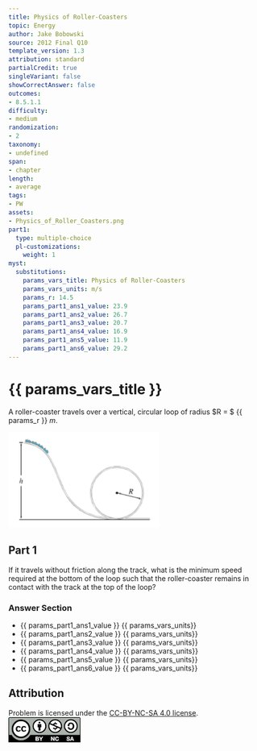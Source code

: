 ```yaml
---
title: Physics of Roller-Coasters
topic: Energy
author: Jake Bobowski
source: 2012 Final Q10
template_version: 1.3
attribution: standard
partialCredit: true
singleVariant: false
showCorrectAnswer: false
outcomes:
- 8.5.1.1
difficulty:
- medium
randomization:
- 2
taxonomy:
- undefined
span:
- chapter
length:
- average
tags:
- PW
assets:
- Physics_of_Roller_Coasters.png
part1:
  type: multiple-choice
  pl-customizations:
    weight: 1
myst:
  substitutions:
    params_vars_title: Physics of Roller-Coasters
    params_vars_units: m/s
    params_r: 14.5
    params_part1_ans1_value: 23.9
    params_part1_ans2_value: 26.7
    params_part1_ans3_value: 20.7
    params_part1_ans4_value: 16.9
    params_part1_ans5_value: 11.9
    params_part1_ans6_value: 29.2
---
```

# {{ params_vars_title }}
A roller-coaster travels over a vertical, circular loop of radius $R = $ {{ params_r }} $m$.

<img src="Physics_of_Roller_Coasters.png" alt="A rollercoaster consisting of a single vertical loop." width=300>

## Part 1

If it travels without friction along the track, what is the minimum speed required at the bottom of the loop such that the roller-coaster remains in contact with the track at the top of the loop?

### Answer Section

- {{ params_part1_ans1_value }} {{ params_vars_units}}
- {{ params_part1_ans2_value }} {{ params_vars_units}}
- {{ params_part1_ans3_value }} {{ params_vars_units}}
- {{ params_part1_ans4_value }} {{ params_vars_units}}
- {{ params_part1_ans5_value }} {{ params_vars_units}}
- {{ params_part1_ans6_value }} {{ params_vars_units}}

## Attribution

Problem is licensed under the [CC-BY-NC-SA 4.0 license](https://creativecommons.org/licenses/by-nc-sa/4.0/).<br> ![The Creative Commons 4.0 license requiring attribution-BY, non-commercial-NC, and share-alike-SA license.](https://raw.githubusercontent.com/firasm/bits/master/by-nc-sa.png)
